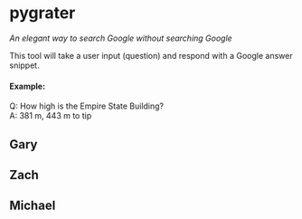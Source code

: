 # pygrater

_An elegant way to search Google without searching Google_
 
 This tool will take a user input (question) and respond with a Google answer snippet.
 
 #### Example:
  Q: How high is the Empire State Building?  
  A: 381 m, 443 m to tip
 
 
 ## Gary
 
 
 ## Zach
 
 
 ## Michael
 
